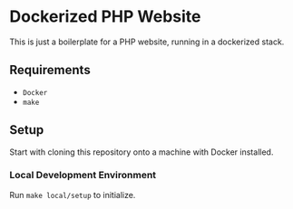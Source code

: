 # Dockerized PHP Website

This is just a boilerplate for a PHP website, running in a dockerized stack. 

## Requirements

- `Docker`
- `make`

## Setup

Start with cloning this repository onto a machine with Docker installed.

### Local Development Environment

Run `make local/setup` to initialize.

